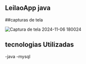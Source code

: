 ## LeilaoApp java 

##capturas de tela 

![Captura de tela 2024-11-06 180024](https://github.com/user-attachments/assets/80a18ca0-491b-4a92-b6ef-87f709383545)

## tecnologias Utilizadas
-java 
-mysql


